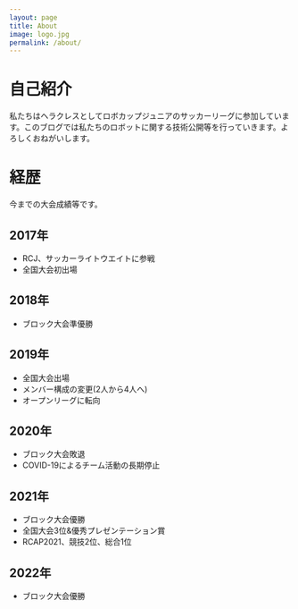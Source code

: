 ```yaml
---
layout: page
title: About
image: logo.jpg
permalink: /about/
---
```

# 自己紹介
私たちはヘラクレスとしてロボカップジュニアのサッカーリーグに参加しています。このブログでは私たちのロボットに関する技術公開等を行っていきます。よろしくおねがいします。

# 経歴
今までの大会成績等です。

## 2017年
- RCJ、サッカーライトウエイトに参戦
- 全国大会初出場

## 2018年
- ブロック大会準優勝

## 2019年
- 全国大会出場
- メンバー構成の変更(2人から4人へ)
- オープンリーグに転向

## 2020年
- ブロック大会敗退
- COVID-19によるチーム活動の長期停止

## 2021年
- ブロック大会優勝
- 全国大会3位&優秀プレゼンテーション賞
- RCAP2021、競技2位、総合1位

## 2022年
- ブロック大会優勝
